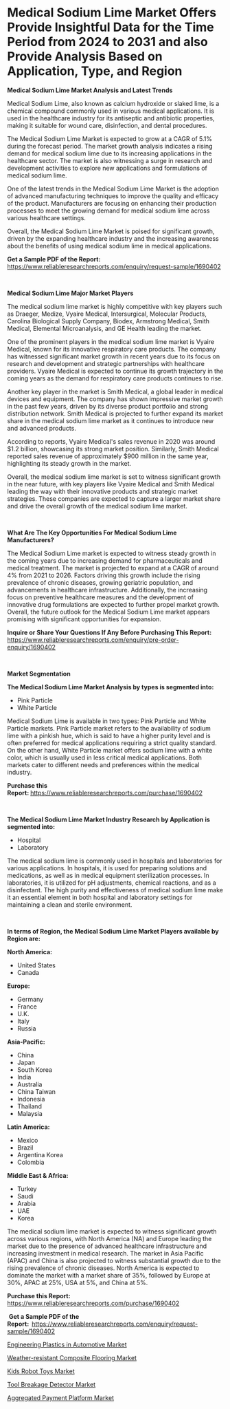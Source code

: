 <p><h1>Medical Sodium Lime Market Offers Provide Insightful Data for the Time Period from 2024 to 2031 and also Provide Analysis Based on Application, Type, and Region</h1></p><p><strong>Medical Sodium Lime Market Analysis and Latest Trends</strong></p>
<p><p>Medical Sodium Lime, also known as calcium hydroxide or slaked lime, is a chemical compound commonly used in various medical applications. It is used in the healthcare industry for its antiseptic and antibiotic properties, making it suitable for wound care, disinfection, and dental procedures.</p><p>The Medical Sodium Lime Market is expected to grow at a CAGR of 5.1% during the forecast period. The market growth analysis indicates a rising demand for medical sodium lime due to its increasing applications in the healthcare sector. The market is also witnessing a surge in research and development activities to explore new applications and formulations of medical sodium lime.</p><p>One of the latest trends in the Medical Sodium Lime Market is the adoption of advanced manufacturing techniques to improve the quality and efficacy of the product. Manufacturers are focusing on enhancing their production processes to meet the growing demand for medical sodium lime across various healthcare settings.</p><p>Overall, the Medical Sodium Lime Market is poised for significant growth, driven by the expanding healthcare industry and the increasing awareness about the benefits of using medical sodium lime in medical applications.</p></p>
<p><strong>Get a Sample PDF of the Report:&nbsp;</strong> <a href="https://www.reliableresearchreports.com/enquiry/request-sample/1690402">https://www.reliableresearchreports.com/enquiry/request-sample/1690402</a></p>
<p>&nbsp;</p>
<p><strong>Medical Sodium Lime Major Market Players</strong></p>
<p><p>The medical sodium lime market is highly competitive with key players such as Draeger, Medize, Vyaire Medical, Intersurgical, Molecular Products, Carolina Biological Supply Company, Biodex, Armstrong Medical, Smith Medical, Elemental Microanalysis, and GE Health leading the market.</p><p>One of the prominent players in the medical sodium lime market is Vyaire Medical, known for its innovative respiratory care products. The company has witnessed significant market growth in recent years due to its focus on research and development and strategic partnerships with healthcare providers. Vyaire Medical is expected to continue its growth trajectory in the coming years as the demand for respiratory care products continues to rise.</p><p>Another key player in the market is Smith Medical, a global leader in medical devices and equipment. The company has shown impressive market growth in the past few years, driven by its diverse product portfolio and strong distribution network. Smith Medical is projected to further expand its market share in the medical sodium lime market as it continues to introduce new and advanced products.</p><p>According to reports, Vyaire Medical's sales revenue in 2020 was around $1.2 billion, showcasing its strong market position. Similarly, Smith Medical reported sales revenue of approximately $900 million in the same year, highlighting its steady growth in the market.</p><p>Overall, the medical sodium lime market is set to witness significant growth in the near future, with key players like Vyaire Medical and Smith Medical leading the way with their innovative products and strategic market strategies. These companies are expected to capture a larger market share and drive the overall growth of the medical sodium lime market.</p></p>
<p>&nbsp;</p>
<p><strong>What Are The Key Opportunities For Medical Sodium Lime Manufacturers?</strong></p>
<p><p>The Medical Sodium Lime market is expected to witness steady growth in the coming years due to increasing demand for pharmaceuticals and medical treatment. The market is projected to expand at a CAGR of around 4% from 2021 to 2026. Factors driving this growth include the rising prevalence of chronic diseases, growing geriatric population, and advancements in healthcare infrastructure. Additionally, the increasing focus on preventive healthcare measures and the development of innovative drug formulations are expected to further propel market growth. Overall, the future outlook for the Medical Sodium Lime market appears promising with significant opportunities for expansion.</p></p>
<p><strong>Inquire or Share Your Questions If Any Before Purchasing This Report:</strong> <a href="https://www.reliableresearchreports.com/enquiry/pre-order-enquiry/1690402">https://www.reliableresearchreports.com/enquiry/pre-order-enquiry/1690402</a></p>
<p>&nbsp;</p>
<p><strong>Market Segmentation</strong></p>
<p><strong>The Medical Sodium Lime Market Analysis by types is segmented into:</strong></p>
<p><ul><li>Pink Particle</li><li>White Particle</li></ul></p>
<p><p>Medical Sodium Lime is available in two types: Pink Particle and White Particle markets. Pink Particle market refers to the availability of sodium lime with a pinkish hue, which is said to have a higher purity level and is often preferred for medical applications requiring a strict quality standard. On the other hand, White Particle market offers sodium lime with a white color, which is usually used in less critical medical applications. Both markets cater to different needs and preferences within the medical industry.</p></p>
<p><strong>Purchase this Report:&nbsp;</strong><a href="https://www.reliableresearchreports.com/purchase/1690402">https://www.reliableresearchreports.com/purchase/1690402</a></p>
<p>&nbsp;</p>
<p><strong>The Medical Sodium Lime Market Industry Research by Application is segmented into:</strong></p>
<p><ul><li>Hospital</li><li>Laboratory</li></ul></p>
<p><p>The medical sodium lime is commonly used in hospitals and laboratories for various applications. In hospitals, it is used for preparing solutions and medications, as well as in medical equipment sterilization processes. In laboratories, it is utilized for pH adjustments, chemical reactions, and as a disinfectant. The high purity and effectiveness of medical sodium lime make it an essential element in both hospital and laboratory settings for maintaining a clean and sterile environment.</p></p>
<p>&nbsp;</p>
<p><strong>In terms of Region, the Medical Sodium Lime Market Players available by Region are:</strong></p>
<p>
    <p> <strong> North America: </strong>
        <ul>
            <li>United States</li>
            <li>Canada</li>
        </ul>
        </p> 
    <p> <strong> Europe: </strong>
        <ul>
            <li>Germany</li>
            <li>France</li>
            <li>U.K.</li>
            <li>Italy</li>
            <li>Russia</li>
        </ul>
        </p> 
    <p> <strong> Asia-Pacific: </strong>
        <ul>
            <li>China</li>
            <li>Japan</li>
            <li>South Korea</li>
            <li>India</li>
            <li>Australia</li>
            <li>China Taiwan</li>
            <li>Indonesia</li>
            <li>Thailand</li>
            <li>Malaysia</li>
        </ul>
        </p> 
    <p> <strong> Latin America: </strong>
        <ul>
            <li>Mexico</li>
            <li>Brazil</li>
            <li>Argentina Korea</li>
            <li>Colombia</li>
        </ul>
        </p> 
    <p> <strong> Middle East & Africa: </strong>
        <ul>
            <li>Turkey</li>
            <li>Saudi</li>
            <li>Arabia</li>
            <li>UAE</li>
            <li>Korea</li>
        </ul>
    </p>
    </p>
<p><p>The medical sodium lime market is expected to witness significant growth across various regions, with North America (NA) and Europe leading the market due to the presence of advanced healthcare infrastructure and increasing investment in medical research. The market in Asia Pacific (APAC) and China is also projected to witness substantial growth due to the rising prevalence of chronic diseases. North America is expected to dominate the market with a market share of 35%, followed by Europe at 30%, APAC at 25%, USA at 5%, and China at 5%.</p></p>
<p><strong>Purchase this Report: </strong><a href="https://www.reliableresearchreports.com/purchase/1690402">https://www.reliableresearchreports.com/purchase/1690402</a></p>
<p>&nbsp;<strong>Get a Sample PDF of the Report:&nbsp;&nbsp;</strong><a href="https://www.reliableresearchreports.com/enquiry/request-sample/1690402">https://www.reliableresearchreports.com/enquiry/request-sample/1690402</a></p>
<p><strong></strong></p>
<p><p><a href="https://github.com/edytherolanlouisejk1miz0wig/Market-Research-Report-List-1/blob/main/engineering-plastics-in-automotive-market.md">Engineering Plastics in Automotive Market</a></p><p><a href="https://github.com/RoccoManning/Market-Research-Report-List-3/blob/main/weather-resistant-composite-flooring-market.md">Weather-resistant Composite Flooring Market</a></p><p><a href="https://github.com/peachesmcdowel1/Market-Research-Report-List-1/blob/main/kids-robot-toys-market.md">Kids Robot Toys Market</a></p><p><a href="https://issuu.com/reportprime-2/docs/tool-breakage-detector-market-size-2030.pptx">Tool Breakage Detector Market</a></p><p><a href="https://issuu.com/reportprime-2/docs/aggregated-payment-platform-market-size-2030.pptx">Aggregated Payment Platform Market</a></p></p>